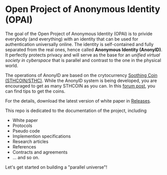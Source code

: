 # Open Project of Anonymous Identity (OPAI)

The goal of the Open Project of Anonymous Identity (OPAI) is to privide everybody (and everything) with an identity that can be used for authentication universally online. The identity is self-contained and fully separated from the real ones, hence called **Anonymous Identity (AnonyID)**. It perfectly protects privacy and will serve as the base for an _unified virtual society in cyberspace_ that is parallel and contrast to the one in the physical world.

The operations of AnonyID are based on the crytocurrency [Soothing Coin (STHCOIN/STHC)](https://soothing.center). While the AnonyID system is being developed, you are encouraged to get as many STHCOIN as you can. In this [forum post](https://oracle.soothing.center/t/how-to-participate-and-get-sthc/467), you can find tips to get the coins.

For the details, download the latest version of white paper in [Releases](https://github.com/sthc/AnonyID/releases).

This repo is dedicated to the documentation of the project, including

* White paper
* Protocols 
* Pseudo code
* Implemention specifications
* Research articles
* References
* Contracts and agreements
* ... and so on. 

Let's get started on building a "parallel universe"!
